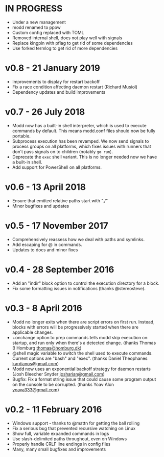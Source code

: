 # IN PROGRESS

* Under a new management
* modd renamed to ppow
* Custom config replaced with TOML
* Removed internal shell, does not play well with signals
* Replace kingpin with pflag to get rid of some dependencies
* Use forked termlog to get rid of more dependencies

# v0.8 - 21 January 2019

* Improvements to display for restart backoff
* Fix a race condition affecting daemon restart (Richard Musiol)
* Dependency updates and build improvements


# v0.7 - 26 July 2018

* Modd now has a built-in shell interpreter, which is used to execute commands
  by default. This means modd.conf files should now be fully portable.
* Subprocess execution has been revamped. We now send signals to process groups
  on all platforms, which fixes issues with runners that don't pass signals on
  to children (notably `go run`).
* Deprecate the `exec` shell variant. This is no longer needed now we have a
  built-in shell.
* Add support for PowerShell on all platforms.


# v0.6 - 13 April 2018

* Ensure that emitted relative paths start with "./"
* Minor bugfixes and updates


# v0.5 - 17 November 2017

* Comprehensively reassess how we deal with paths and symlinks.
* Add escaping for @ in commands.
* Updates to docs and minor fixes


# v0.4 - 28 September 2016

* Add an "indir" block option to control the execution directory for a block.
* Fix some formatting issues in notifications (thanks @stereosteve).


# v0.3 - 8 April 2016

* Modd no longer exits when there are script errors on first run. Instead,
blocks with errors will be progressively started when there are applicable
changes.
* +onchange option to prep commands tells modd skip execution on startup, and
run only when there's a detected change. (thanks Thomas B Homburg
<thomas@homburg.dk>)
* @shell magic variable to switch the shell used to execute commands. Current
options are "bash" and "exec". (thanks Daniel Theophanes
<kardianos@gmail.com>)
* Modd now uses an exponential backoff strategy for daemon restarts (Josh
Bleecher Snyder <josharian@gmail.com>)
* Bugfix: Fix a format string issue that could cause some program output on the
console to be corrupted. (thanks Yoav Alon <yoava333@gmail.com>)


# v0.2 - 11 February 2016

* Windows support - thanks to @mattn for getting the ball rolling
* Fix a serious bug that prevented recursive watching on Linux
* Show full, variable expanded commands in logs
* Use slash-delimited paths throughout, even on Windows
* Properly handle CRLF line endings in config files
* Many, many small bugfixes and improvements

